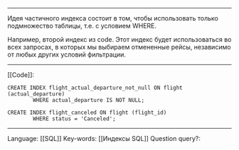 ___
Идея частичного индекса состоит в том, чтобы использовать только подмножество таблицы, т.е. с условием WHERE. 

Например, второй индекс из code. Этот индекс будет использоваться во всех запросах, в которых мы выбираем отмененные рейсы, независимо от любых других условий фильтрации. 
___
[[Code]]:
```
CREATE INDEX flight_actual_departure_not_null ON flight (actual_departure)
		WHERE actual_departure IS NOT NULL;

CREATE INDEX flight_canceled ON flight (flight_id)
		WHERE status = 'Canceled';
```
___
Language: [[SQL]]
Key-words:  [[Индексы SQL]]
Question query?: 